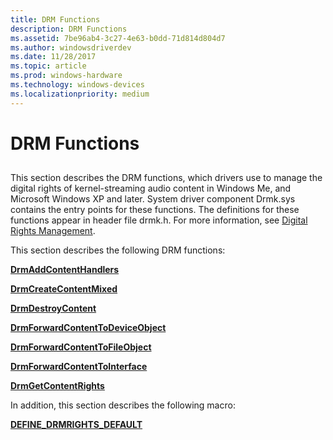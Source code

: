 ```yaml
---
title: DRM Functions
description: DRM Functions
ms.assetid: 7be96ab4-3c27-4e63-b0dd-71d814d804d7
ms.author: windowsdriverdev
ms.date: 11/28/2017
ms.topic: article
ms.prod: windows-hardware
ms.technology: windows-devices
ms.localizationpriority: medium
---
```


# DRM Functions


## <span id="ddk_drm_functions_ks"></span><span id="DDK_DRM_FUNCTIONS_KS"></span>


This section describes the DRM functions, which drivers use to manage the digital rights of kernel-streaming audio content in Windows Me, and Microsoft Windows XP and later. System driver component Drmk.sys contains the entry points for these functions. The definitions for these functions appear in header file drmk.h. For more information, see [Digital Rights Management](https://msdn.microsoft.com/library/windows/hardware/ff536260).

This section describes the following DRM functions:

[**DrmAddContentHandlers**](https://msdn.microsoft.com/library/windows/hardware/ff536347)

[**DrmCreateContentMixed**](https://msdn.microsoft.com/library/windows/hardware/ff536348)

[**DrmDestroyContent**](https://msdn.microsoft.com/library/windows/hardware/ff536349)

[**DrmForwardContentToDeviceObject**](https://msdn.microsoft.com/library/windows/hardware/ff536351)

[**DrmForwardContentToFileObject**](https://msdn.microsoft.com/library/windows/hardware/ff536352)

[**DrmForwardContentToInterface**](https://msdn.microsoft.com/library/windows/hardware/ff536353)

[**DrmGetContentRights**](https://msdn.microsoft.com/library/windows/hardware/ff536354)

In addition, this section describes the following macro:

[**DEFINE\_DRMRIGHTS\_DEFAULT**](https://msdn.microsoft.com/library/windows/hardware/ff536254)

 

 





